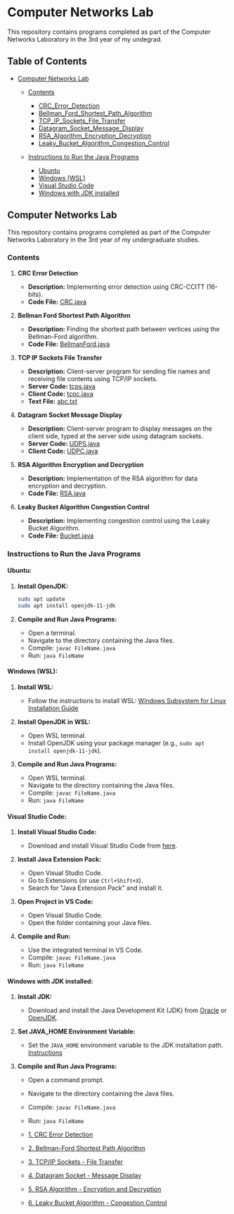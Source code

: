 # Computer Networks Lab

This repository contains programs completed as part of the Computer Networks Laboratory in the 3rd year of my undegrad.

## Table of Contents

- [Computer Networks Lab](#computer-networks-lab)
  - [Contents](#contents)
    - [CRC_Error_Detection](#1-crc-error-detection)
    - [Bellman_Ford_Shortest_Path_Algorithm](#2-bellman-ford-shortest-path-algorithm)
    - [TCP_IP_Sockets_File_Transfer](#3-tcp-ip-sockets-file-transfer)
    - [Datagram_Socket_Message_Display](#4-datagram-socket-message-display)
    - [RSA_Algorithm_Encryption_Decryption](#5-rsa-algorithm-encryption-and-decryption)
    - [Leaky_Bucket_Algorithm_Congestion_Control](#6-leaky-bucket-algorithm-congestion-control)
      
  - [Instructions to Run the Java Programs](#instructions-to-run-the-java-programs)
    - [Ubuntu](#ubuntu)
    - [Windows (WSL)](#windows-wsl)
    - [Visual Studio Code](#visual-studio-code)
    - [Windows with JDK installed](#windows-with-jdk-installed)

## Computer Networks Lab

This repository contains programs completed as part of the Computer Networks Laboratory in the 3rd year of my undergraduate studies.

### Contents

1. **CRC Error Detection**
   - **Description:** Implementing error detection using CRC-CCITT (16-bits).
   - **Code File:** [CRC.java](https://github.com/shrutin567/Computer-Networks-Lab/blob/main/CRC.java)

2. **Bellman Ford Shortest Path Algorithm**
   - **Description:** Finding the shortest path between vertices using the Bellman-Ford algorithm.
   - **Code File:** [BellmanFord.java](https://github.com/shrutin567/Computer-Networks-Lab/blob/main/BellmanFord.java)

3. **TCP IP Sockets File Transfer**
   - **Description:** Client-server program for sending file names and receiving file contents using TCP/IP sockets.
   - **Server Code:** [tcps.java](https://github.com/shrutin567/Computer-Networks-Lab/blob/main/tcps.java)
   - **Client Code:** [tcpc.java](https://github.com/shrutin567/Computer-Networks-Lab/blob/main/tcpc.java)
   - **Text File:** [abc.txt](https://github.com/shrutin567/Computer-Networks-Lab/blob/main/abc.txt)

4. **Datagram Socket Message Display**
   - **Description:** Client-server program to display messages on the client side, typed at the server side using datagram sockets.
   - **Server Code:** [UDPS.java](https://github.com/shrutin567/Computer-Networks-Lab/blob/main/UDPS.java)
   - **Client Code:** [UDPC.java](https://github.com/shrutin567/Computer-Networks-Lab/blob/main/UDPC.java)

5. **RSA Algorithm Encryption and Decryption**
   - **Description:** Implementation of the RSA algorithm for data encryption and decryption.
   - **Code File:** [RSA.java](https://github.com/shrutin567/Computer-Networks-Lab/blob/main/RSA.java)

6. **Leaky Bucket Algorithm Congestion Control**
   - **Description:** Implementing congestion control using the Leaky Bucket Algorithm.
   - **Code File:** [Bucket.java](https://github.com/shrutin567/Computer-Networks-Lab/blob/main/Bucket.java)

### Instructions to Run the Java Programs

#### Ubuntu:

1. **Install OpenJDK:**
   ```bash
   sudo apt update
   sudo apt install openjdk-11-jdk
   ```

2. **Compile and Run Java Programs:**
   - Open a terminal.
   - Navigate to the directory containing the Java files.
   - Compile: `javac FileName.java`
   - Run: `java FileName`

#### Windows (WSL):

1. **Install WSL:**
   - Follow the instructions to install WSL: [Windows Subsystem for Linux Installation Guide](https://docs.microsoft.com/en-us/windows/wsl/install)

2. **Install OpenJDK in WSL:**
   - Open WSL terminal.
   - Install OpenJDK using your package manager (e.g., `sudo apt install openjdk-11-jdk`).

3. **Compile and Run Java Programs:**
   - Open WSL terminal.
   - Navigate to the directory containing the Java files.
   - Compile: `javac FileName.java`
   - Run: `java FileName`

#### Visual Studio Code:

1. **Install Visual Studio Code:**
   - Download and install Visual Studio Code from [here](https://code.visualstudio.com/).

2. **Install Java Extension Pack:**
   - Open Visual Studio Code.
   - Go to Extensions (or use `Ctrl+Shift+X`).
   - Search for "Java Extension Pack" and install it.

3. **Open Project in VS Code:**
   - Open Visual Studio Code.
   - Open the folder containing your Java files.

4. **Compile and Run:**
   - Use the integrated terminal in VS Code.
   - Compile: `javac FileName.java`
   - Run: `java FileName`

#### Windows with JDK installed:

1. **Install JDK:**
   - Download and install the Java Development Kit (JDK) from [Oracle](https://www.oracle.com/java/technologies/javase-downloads.html) or [OpenJDK](https://openjdk.java.net/).

2. **Set JAVA_HOME Environment Variable:**
   - Set the `JAVA_HOME` environment variable to the JDK installation path. [Instructions](https://docs.oracle.com/cd/E19182-01/820-7851/inst_cli_jdk_javahome_t/)

3. **Compile and Run Java Programs:**
   - Open a command prompt.
   - Navigate to the directory containing the Java files.
   - Compile: `javac FileName.java`
   - Run: `java FileName`











    - [1. CRC Error Detection](#1-crc-error-detection)
    - [2. Bellman-Ford Shortest Path Algorithm](#2-bellman-ford-shortest-path-algorithm)
    - [3. TCP/IP Sockets - File Transfer](#3-tcpip-sockets---file-transfer)
    - [4. Datagram Socket - Message Display](#4-datagram-socket---message-display)
    - [5. RSA Algorithm - Encryption and Decryption](#5-rsa-algorithm---encryption-and-decryption)
    - [6. Leaky Bucket Algorithm - Congestion Control](#6-leaky-bucket-algorithm---congestion-control)
